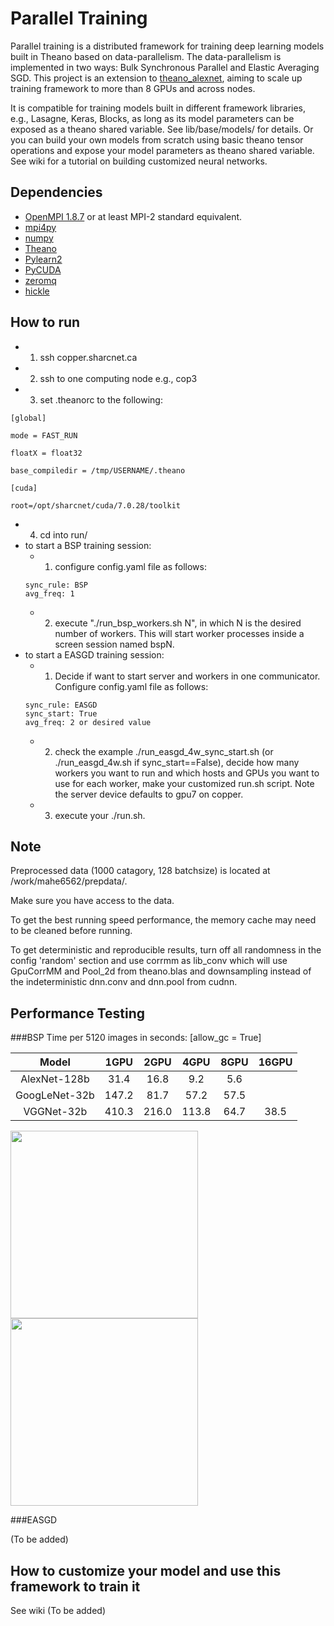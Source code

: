 # Parallel Training
Parallel training is a distributed framework for training deep learning models built in Theano based on data-parallelism. 
The data-parallelism is implemented in two ways: Bulk Synchronous Parallel and Elastic Averaging SGD. This project is an extension to [theano_alexnet](https://github.com/uoguelph-mlrg/theano_alexnet), aiming to scale up training framework to more than 8 GPUs and across nodes. 

It is compatible for training models built in different framework libraries, e.g., Lasagne, Keras, Blocks, as long as its model parameters can be exposed as a theano shared variable. See lib/base/models/ for details. Or you can build your own models from scratch using basic theano tensor operations and expose your model parameters as theano shared variable. See wiki for a tutorial on building customized neural networks.

## Dependencies
* [OpenMPI 1.8.7](http://www.open-mpi.org/) or at least MPI-2 standard equivalent.
* [mpi4py](https://pypi.python.org/pypi/mpi4py)
* [numpy](http://www.numpy.org/)
* [Theano](http://deeplearning.net/software/theano/)
* [Pylearn2](http://deeplearning.net/software/pylearn2/)
* [PyCUDA](http://mathema.tician.de/software/pycuda/)
* [zeromq](http://zeromq.org/bindings:python)
* [hickle](https://github.com/telegraphic/hickle)

## How to run
- 1. ssh copper.sharcnet.ca
- 2. ssh to one computing node e.g., cop3
- 3. set .theanorc to the following:
```
[global]

mode = FAST_RUN

floatX = float32

base_compiledir = /tmp/USERNAME/.theano

[cuda]

root=/opt/sharcnet/cuda/7.0.28/toolkit
```
- 4. cd into run/ 
- to start a BSP training session: 
  - 1) configure config.yaml file as follows:
  ```
  sync_rule: BSP
  avg_freq: 1
  ```
  - 2) execute "./run_bsp_workers.sh N", in which N is the desired number of workers. This will start worker processes inside a screen session named bspN.
- to start a EASGD training session: 
  - 1) Decide if want to start server and workers in one communicator. Configure config.yaml file as follows:
   ```
   sync_rule: EASGD
   sync_start: True 
   avg_freq: 2 or desired value
   ```
  - 2) check the example ./run_easgd_4w_sync_start.sh (or ./run_easgd_4w.sh if sync_start==False),  decide how many workers you want to run and which hosts and GPUs you want to use for each worker, make your customized run.sh script. Note the server device defaults to gpu7 on copper.
  - 3) execute your ./run.sh.

## Note

Preprocessed data (1000 catagory, 128 batchsize) is located at /work/mahe6562/prepdata/. 

Make sure you have access to the data.

To get the best running speed performance, the memory cache may need to be cleaned before running.

To get deterministic and reproducible results, turn off all randomness in the config 'random' section and use corrmm as lib_conv which will use GpuCorrMM and Pool_2d from theano.blas and downsampling instead of the indeterministic dnn.conv and dnn.pool from cudnn.

## Performance Testing

###BSP
Time per 5120 images in seconds: [allow_gc = True]

| Model | 1GPU  | 2GPU  | 4GPU  | 8GPU  | 16GPU |
| :---: | :---: | :---: | :---: | :---: | :---: |
| AlexNet-128b | 31.4 | 16.8 | 9.2 | 5.6 | |
| GoogLeNet-32b | 147.2 | 81.7 | 57.2 | 57.5 | |
| VGGNet-32b | 410.3 | 216.0 | 113.8 | 64.7 | 38.5 |

<img src=https://github.com/uoguelph-mlrg/Parallel-training/raw/add-EASGD/show/train.png width=300/><img src=https://github.com/uoguelph-mlrg/Parallel-training/raw/add-EASGD/show/val.png width=300/>

###EASGD

(To be added)
## How to customize your model and use this framework to train it

See wiki (To be added)
